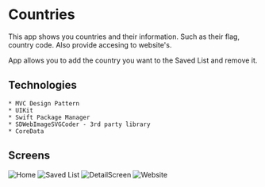 # Countries



This app shows you countries and their information. Such as their flag, country code. Also provide accesing to website's.
    
    
   App allows you to add the country you want to the Saved List and remove it.
    
    
## Technologies  

    * MVC Design Pattern
    * UIKit
    * Swift Package Manager
    * SDWebImageSVGCoder - 3rd party library
    * CoreData


## Screens


![Home](https://user-images.githubusercontent.com/102283100/194711082-81a18883-05b3-45f5-b283-cee9140d81c9.png)
![Saved List](https://user-images.githubusercontent.com/102283100/194711089-8a9b719d-5a84-42f3-9d99-8827acc77efa.png)
![DetailScreen](https://user-images.githubusercontent.com/102283100/194711084-e2a29215-9e98-43b1-801f-97397b71b8bb.png)
![Website](https://user-images.githubusercontent.com/102283100/194711086-dde32b26-9153-4b91-b91c-cc4f1c08aeaa.png)

